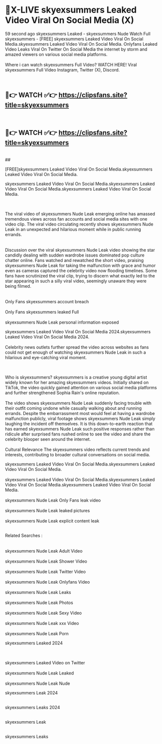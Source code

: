 # 🔴X-LIVE skyexsummers Leaked Video Viral On Social Media (X)<br>


59 second ago skyexsummers Leaked  - skyexsummers Nude  Watch Full skyexsummers - [FREE] skyexsummers Leaked Video Viral On Social Media.skyexsummers Leaked Video Viral On Social Media.   Onlyfans Leaked Video Leaks Viral On Twitter On Social Media the internet by storm and amazed viewers on various social media platforms. <br><br>
Where i can watch skyexsummers Full Video? WATCH HERE! Viral skyexsummers Full Video Instagram, Twitter (X), Discord. <br>


 <br>

##  🔴👉 WATCH ✅👉  <a href="https://clipsfans.site?title=skyexsummers&ref=git">https://clipsfans.site?title=skyexsummers</a> <br>
  <br>

##  🔴👉 WATCH ✅👉  <a href="https://clipsfans.site?title=skyexsummers&ref=git">https://clipsfans.site?title=skyexsummers</a> <br>
  <br>
  ##



[FREE]skyexsummers Leaked Video Viral On Social Media.skyexsummers Leaked Video Viral On Social Media. <br>

skyexsummers Leaked Video Viral On Social Media.skyexsummers Leaked Video Viral On Social Media.skyexsummers Leaked Video Viral On Social Media. <br>


  <br>

  <br>
The viral video of skyexsummers Nude Leak emerging online has amassed tremendous views across fan accounts and social media sites with one video clip. The viral video circulating recently shows skyexsummers Nude Leak in an unexpected and hilarious moment while in public running errands.<br>
<br>


<br>
Discussion over the viral skyexsummers Nude Leak video showing the star candidly dealing with sudden wardrobe issues dominated pop culture chatter online. Fans watched and rewatched the short video, praising skyexsummers Nude Leak for taking the malfunction with grace and humor even as cameras captured the celebrity video now flooding timelines. Some fans have scrutinized the viral clip, trying to discern what exactly led to the star appearing in such a silly viral video, seemingly unaware they were being filmed.<br>
<br>
<br> 
Only Fans skyexsummers account breach<br>
<br>
Only Fans skyexsummers leaked Full <br>
<br>
skyexsummers Nude Leak personal information exposed<br>

skyexsummers Leaked Video Viral On Social Media 2024.skyexsummers Leaked Video Viral On Social Media 2024. <br>
<br>
Celebrity news outlets further spread the video across websites as fans could not get enough of watching skyexsummers Nude Leak in such a hilarious and eye-catching viral moment.<br>
<br>

<br>
Who is skyexsummers? skyexsummers is a creative young digital artist widely known for her amazing skyexsummers videos. Initially shared on TikTok, the video quickly gained attention on various social media platforms and further strengthened Sophia Rain's online reputation.<br>
<br>
The video shows skyexsummers Nude Leak suddenly facing trouble with their outfit coming undone while casually walking about and running errands. Despite the embarrassment most would feel at having a wardrobe malfunction publicly, viral footage shows skyexsummers Nude Leak simply laughing the incident off themselves. It is this down-to-earth reaction that has earned skyexsummers Nude Leak such positive responses rather than ridicule after surprised fans rushed online to see the video and share the celebrity blooper seen around the internet.<br>
<br>
Cultural Relevance The skyexsummers video reflects current trends and interests, contributing to broader cultural conversations on social media.<br>

skyexsummers Leaked Video Viral On Social Media.skyexsummers Leaked Video Viral On Social Media.<br>
<br>
skyexsummers Leaked Video Viral On Social Media.skyexsummers Leaked Video Viral On Social Media.skyexsummers Leaked Video Viral On Social Media.<br>
<br>
skyexsummers Nude Leak Only Fans leak video<br>
<br>
skyexsummers Nude Leak leaked pictures<br>
<br>
skyexsummers Nude Leak explicit content leak<br>


<br>
Related Searches :<br>
<br>

<br>
skyexsummers Nude Leak Adult Video<br>
<br>
skyexsummers Nude Leak Shower Video<br>
<br>
skyexsummers Nude Leak Twitter Video<br>
<br>
skyexsummers Nude Leak Onlyfans Video<br>
<br>
skyexsummers Nude Leak Leaks<br>
<br>
skyexsummers Nude Leak Photos<br>

<br>
skyexsummers Nude Leak Sexy Video<br>
<br>
skyexsummers Nude Leak xxx Video<br>
<br>
skyexsummers Nude Leak Porn<br>

skyexsummers  Leaked 2024 <br> <br>
<br>

skyexsummers Leaked Video on Twitter <br>
<br>
skyexsummers Nude Leak Leaked<br>
<br>
skyexsummers Nude Leak Nude<br>


skyexsummers  Leak 2024 <br> <br>



skyexsummers  Leaks 2024 <br> <br>



 
skyexsummers  Leak<br> <br>



skyexsummers  Leaks<br> <br>





</p>




 



</p>










